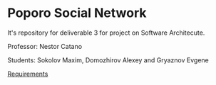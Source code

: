 # Poporo Social Network
It's repository for deliverable 3 for project on Software Architecute.

Professor: Nestor Catano

Students: Sokolov Maxim, Domozhirov Alexey and Gryaznov Evgene

[Requirements][req]


[req]:https://github.com/Somal/Poporo-Social-Network/blob/master/INO-SA-project-2016-03.pdf

